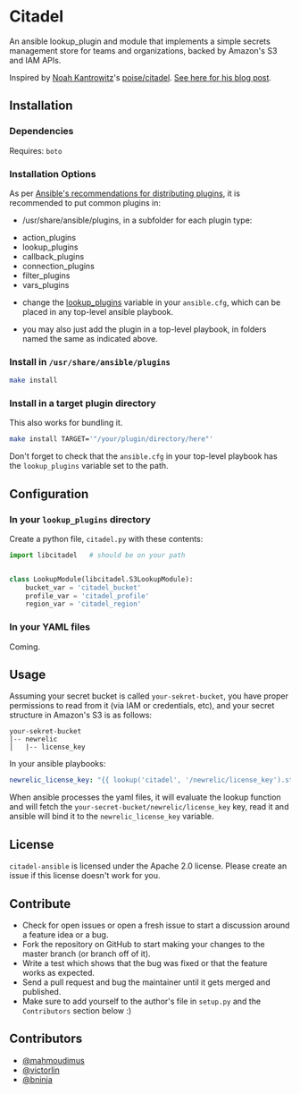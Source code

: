 # Citadel

An ansible lookup_plugin and module that implements a simple secrets management store for teams and organizations, backed by Amazon's S3 and IAM APIs.

Inspired by [Noah Kantrowitz](https://github.com/coderanger)'s [poise/citadel](https://github.com/poise/citadel). [See here for his blog post](https://coderanger.net/chef-secrets/).

## Installation

### Dependencies

Requires: `boto`

### Installation Options

As per [Ansible's recommendations for distributing plugins](http://docs.ansible.com/developing_plugins.html#distributing-plugins), it is recommended to put common plugins in:

- /usr/share/ansible/plugins, in a subfolder for each plugin type:

* action_plugins
* lookup_plugins
* callback_plugins
* connection_plugins
* filter_plugins
* vars_plugins

- change the [lookup_plugins](http://docs.ansible.com/intro_configuration.html#lookup-plugins) variable in your `ansible.cfg`, which can be placed in any top-level ansible playbook.

- you may also just add the plugin in a top-level playbook, in folders named the same as indicated above.

### Install in `/usr/share/ansible/plugins`

```bash
make install
```

### Install in a target plugin directory

This also works for bundling it.

```bash
make install TARGET='"/your/plugin/directory/here"'
```

Don't forget to check that the `ansible.cfg` in your top-level playbook has the `lookup_plugins` variable set to the path.

## Configuration

### In your `lookup_plugins` directory

Create a python file, `citadel.py` with these contents:

```python
import libcitadel   # should be on your path


class LookupModule(libcitadel.S3LookupModule):
    bucket_var = 'citadel_bucket'
    profile_var = 'citadel_profile'
    region_var = 'citadel_region'
```

### In your YAML files

Coming.

## Usage

Assuming your secret bucket is called `your-sekret-bucket`, you have proper permissions to read from it (via IAM or credentials, etc), and your secret structure in Amazon's S3 is as follows:

```
your-sekret-bucket
|-- newrelic
│   |-- license_key
```

In your ansible playbooks:

```yaml
newrelic_license_key: "{{ lookup('citadel', '/newrelic/license_key').strip() }}"
```

When ansible processes the yaml files, it will evaluate the lookup function and will fetch the `your-secret-bucket/newrelic/license_key` key, read it and ansible will bind it to the `newrelic_license_key` variable.

License
-------

`citadel-ansible` is licensed under the Apache 2.0 license. Please create an issue if this license doesn't work for you.

## Contribute
- Check for open issues or open a fresh issue to start a discussion around a
  feature idea or a bug.
- Fork the repository on GitHub to start making your changes to the master
  branch (or branch off of it).
- Write a test which shows that the bug was fixed or that the feature
  works as expected.
- Send a pull request and bug the maintainer until it gets merged and
  published.
- Make sure to add yourself to the author's file in `setup.py` and the
  `Contributors` section below :)


## Contributors

- [@mahmoudimus](https://github.com/mahmoudimus)
- [@victorlin](https://github.com/victorlin)
- [@bninja](https://github.com/bninja)
